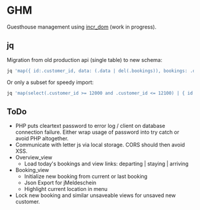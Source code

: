 # GHM

Guesthouse management using [incr_dom](gh:incr_dom) (work in progress).

[gh:incr_dom]: https://github.com/janestreet/incr_dom

## jq

Migration from old production api (single table) to new schema:
```bash
jq 'map({ id:.customer_id, data: (.data | del(.bookings)), bookings: .data.bookings }) | { customers: . }' < data/combit.json > data/combit.migrated.json
```

Or only a subset for speedy import:
```bash
jq 'map(select(.customer_id >= 12000 and .customer_id <= 12100) | { id:.customer_id, data: (.data | del(.bookings)), bookings: .data.bookings }) | { customers: . }' < data/combit.json > data/combit.migrated.json
```

## ToDo

* PHP puts cleartext password to error log / client on database
  connection failure. Either wrap usage of password into try catch
  or avoid PHP altogether.
* Communicate with letter js via local storage. CORS should then avoid XSS.
* Overview_view
  - Load today's bookings and view links: departing | staying | arriving
* Booking_view
  - Initialize new booking from current or last booking
  - Json Export for jMeldeschein
  - Highlight current location in menu
* Lock new booking and similar unsaveable views for unsaved new customer.
